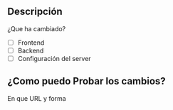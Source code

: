 ## Descripción
¿Que ha cambiado?

- [ ] Frontend
- [ ] Backend
- [ ] Configuración del server

## ¿Como puedo Probar los cambios?
En que URL y forma